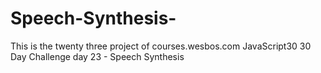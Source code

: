 # Speech-Synthesis-
This is the twenty three project of courses.wesbos.com JavaScript30 30 Day Challenge day 23 - Speech Synthesis 
